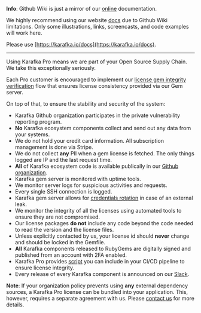 **Info**: Github Wiki is just a mirror of our [online](https://karafka.io/docs) documentation.

We highly recommend using our website [docs](https://karafka.io/docs) due to Github Wiki limitations. Only some illustrations, links, screencasts, and code examples will work here.

Please use [https://karafka.io/docs](https://karafka.io/docs).

---


Using Karafka Pro means we are part of your Open Source Supply Chain. We take this exceptionally seriously.

Each Pro customer is encouraged to implement our [license gem integrity verification](Pro-Getting-Started#license-gem-integrity-verification) flow that ensures license consistency provided via our Gem server.

On top of that, to ensure the stability and security of the system:

- Karafka Github organization participates in the private vulnerability reporting program.
- **No** Karafka ecosystem components collect and send out any data from your systems.
- We do not hold your credit card information. All subscription management is done via Stripe.
- We do not collect **any** PII when a gem license is fetched. The only things logged are IP and the last request time.
- **All** of Karafka ecosystem code is available publically in our [Github organization](https://github.com/karafka/).
- Karafka gem server is monitored with uptime tools.
- We monitor server logs for suspicious activities and requests.
- Every single SSH connection is logged.
- Karafka gem server allows for [credentials rotation](Pro-Rotating-Credentials) in case of an external leak.
- We monitor the integrity of all the licenses using automated tools to ensure they are not compromised.
- Our license packages **do not** include any code beyond the code needed to read the version and the license files.
- Unless explicitly contacted by us, your license id should **never** change and should be locked in the Gemfile.
- **All** Karafka components released to RubyGems are digitally signed and published from an account with 2FA enabled.
- Karafka Pro provides [script](Pro-Getting-Started#license-gem-integrity-verification) you can include in your CI/CD pipeline to ensure license integrity.
- Every release of every Karafka component is announced on our [Slack](https://slack.karafka.io).

**Note**: If your organization policy prevents using **any** external dependency sources, a Karafka Pro license can be bundled into your application. This, however, requires a separate agreement with us. Please [contact us](https://karafka.io#support) for more details.
